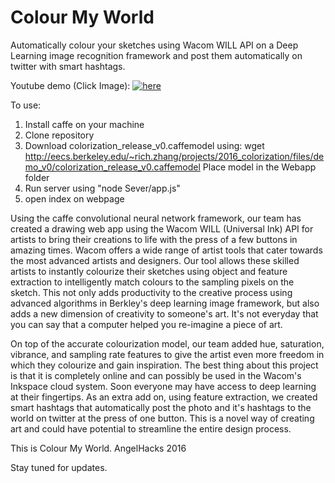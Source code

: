 # Colour My World
Automatically colour your sketches using Wacom WILL API on a Deep Learning image recognition framework and post them automatically on twitter with smart hashtags.

Youtube demo (Click Image):
[![here](http://i.imgur.com/cvzJY8T.jpg)](https://www.youtube.com/watch?v=IqWQWgmjnH4&feature=youtu.be  "Colour My World")

To use:

1. Install caffe on your machine
2. Clone repository
3. Download colorization_release_v0.caffemodel using: 
    wget http://eecs.berkeley.edu/~rich.zhang/projects/2016_colorization/files/demo_v0/colorization_release_v0.caffemodel
   Place model in the Webapp folder
4. Run server using "node Sever/app.js"
5. open index on webpage

Using the caffe convolutional neural network framework, our team has created a drawing web app using the Wacom WILL (Universal Ink) API for artists to bring their creations to life with the press of a few buttons in amazing times. Wacom offers a wide range of artist tools that cater towards the most advanced artists and designers. Our tool allows these skilled artists to instantly colourize their sketches using object and feature extraction to intelligently match colours to the sampling pixels on the sketch. This not only adds productivity to the creative process using advanced algorithms in Berkley's deep learning image framework, but also adds a new dimension of creativity to someone's art. It's not everyday that you can say that a computer helped you re-imagine a piece of art. 

On top of the accurate colourization model, our team added hue, saturation, vibrance, and sampling rate features to give the artist even more freedom in which they colourize and gain inspiration. The best thing about this project is that it is completely online and can possibly be used in the Wacom's Inkspace cloud system. Soon everyone may have access to deep learning at their fingertips. As an extra add on, using feature extraction, we created smart hashtags that automatically post the photo and it's hashtags to the world on twitter at the press of one button. This is a novel way of creating art and could have potential to streamline the entire design process. 

This is Colour My World. AngelHacks 2016

Stay tuned for updates.

